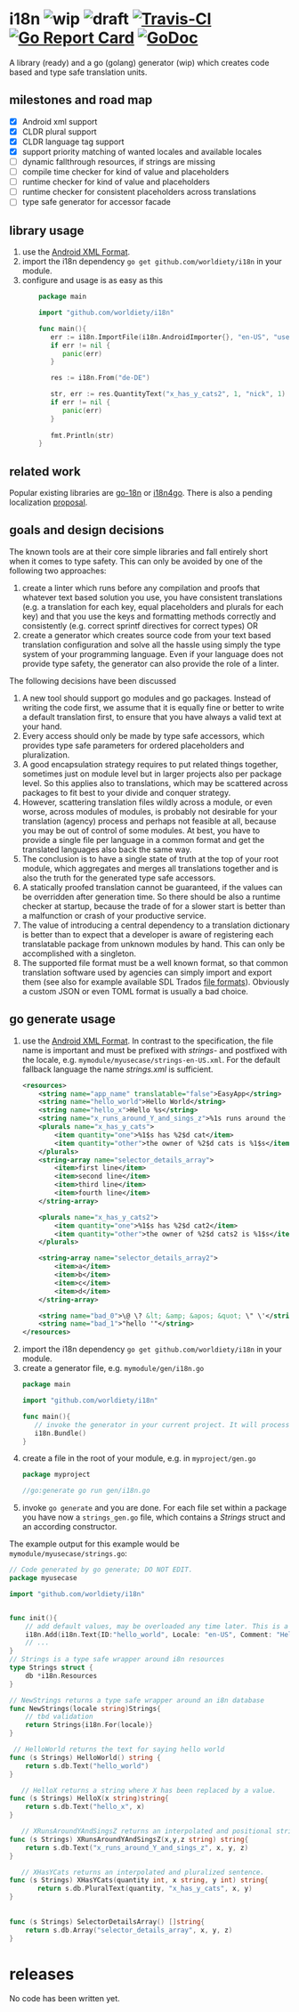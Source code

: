 # i18n ![wip](https://img.shields.io/badge/-work%20in%20progress-red) ![draft](https://img.shields.io/badge/-draft-red) [![Travis-CI](https://travis-ci.com/worldiety/i18n.svg?branch=master)](https://travis-ci.com/worldiety/i18n) [![Go Report Card](https://goreportcard.com/badge/github.com/worldiety/i18n)](https://goreportcard.com/report/github.com/worldiety/i18n) [![GoDoc](https://godoc.org/github.com/worldiety/i18n?status.svg)](http://godoc.org/github.com/worldiety/i18n)


A library (ready) and a go (golang) generator (wip) which creates code based and type safe translation units.

## milestones and road map

- [x] Android xml support
- [x] CLDR plural support
- [x] CLDR language tag support
- [x] support priority matching of wanted locales and available locales
- [ ] dynamic fallthrough resources, if strings are missing
- [ ] compile time checker for kind of value and placeholders
- [ ] runtime checker for kind of value and placeholders
- [ ] runtime checker for consistent placeholders across translations
- [ ] type safe generator for accessor facade

## library usage

1. use the [Android XML Format](https://developer.android.com/guide/topics/resources/string-resource).
1. import the i18n dependency `go get github.com/worldiety/i18n` in your module.
1. configure and usage is as easy as this
    ```go
        package main
   
        import "github.com/worldiety/i18n"
   
        func main(){
           err := i18n.ImportFile(i18n.AndroidImporter{}, "en-US", "usecase/strings.xml")
           if err != nil {
              panic(err)
           }
   
           res := i18n.From("de-DE")   
   
           str, err := res.QuantityText("x_has_y_cats2", 1, "nick", 1)
           if err != nil {
              panic(err)
           }
           
           fmt.Println(str)
        }   
    ```

## related work
Popular existing libraries are [go-18n](https://github.com/nicksnyder/go-i18n) or 
[i18n4go](https://github.com/maximilien/i18n4go). There is also a pending localization 
[proposal](https://go.googlesource.com/proposal/+/master/design/12750-localization.md). 

## goals and design decisions
The known tools are at their core simple libraries and fall entirely short when it comes to type safety. 
This can only be avoided by one of the following two approaches:

  1. create a linter which runs before any compilation and proofs that whatever text based solution you 
  use, you have consistent translations (e.g. a translation for each key, equal placeholders and plurals 
  for each key) and that you use the keys and formatting methods correctly and consistently (e.g. correct 
  sprintf directives for correct types) OR
  1. create a generator which creates source code from your text based translation configuration and 
  solve all the hassle using simply the type system of your programming language. Even if your language 
  does not provide type safety, the generator can also provide the role of a linter.

The following decisions have been discussed
  1. A new tool should support go modules and go packages. Instead of writing the code first, we assume that it is 
  equally fine or better to write a default translation first, to ensure that you have always a valid text at your hand.
  1. Every access should only be made by type safe accessors, which provides type safe parameters for ordered 
  placeholders and pluralization.
  1. A good encapsulation strategy requires to put related things together, sometimes just on module level but in larger
  projects also per package level. So this applies also to translations, which may be scattered across packages to fit
  best to your divide and conquer strategy.
  1. However, scattering translation files wildly across a module, or even worse, across modules of modules, is probably 
  not desirable for your translation (agency) process and perhaps not feasible at all, because you may be out of control of
  some modules. At best, you have to provide a single file per language in a common format and get the translated 
  languages also back the same way.
  1. The conclusion is to have a single state of truth at the top of your root module, which aggregates and merges
  all translations together and is also the truth for the generated type safe accessors.
  1. A statically proofed translation cannot be guaranteed, if the values can be overridden after generation
  time. So there should be also a runtime checker at startup, because the trade of for a slower start is better than
  a malfunction or crash of your productive service.
  1. The value of introducing a central dependency to a translation dictionary is better than to expect that a developer
  is aware of registering each translatable package from unknown modules by hand. This can only be accomplished 
  with a singleton.
  1. The supported file format must be a well known format, so that common translation software used by agencies
  can simply import and export them (see also for example available SDL Trados
  [file formats](https://docs.sdl.com/LiveContent/content/en-US/SDL%20Passolo-v1/GUID-93FC4141-8209-40A0-B2D6-6E2B8B471D1F#addHistory=true&filename=GUID-AE8DADC4-AE34-4E32-BEAC-F23586BA1DAE.xml&docid=GUID-B2D20814-5CFC-464E-9696-2A19261C0589&inner_id=&tid=&query=&scope=&resource=&toc=false&eventType=lcContent.loadDocGUID-B2D20814-5CFC-464E-9696-2A19261C0589)). Obviously a custom JSON or even TOML format is usually a bad choice.
  
  
  


## go generate usage

1. use the [Android XML Format](https://developer.android.com/guide/topics/resources/string-resource).
 In contrast to the specification, the file name is important and must be prefixed with *strings-* and postfixed with
 the locale, e.g. `mymodule/myusecase/strings-en-US.xml`. For the default fallback language the name *strings.xml*
 is sufficient. 
    ```xml
    <resources>
        <string name="app_name" translatable="false">EasyApp</string>
        <string name="hello_world">Hello World</string>
        <string name="hello_x">Hello %s</string>
        <string name="x_runs_around_Y_and_sings_z">%1s runs around the %2$s and sings %3$s</string>
        <plurals name="x_has_y_cats">
            <item quantity="one">%1$s has %2$d cat</item>
            <item quantity="other">the owner of %2$d cats is %1$s</item>
        </plurals>
        <string-array name="selector_details_array">
            <item>first line</item>
            <item>second line</item>
            <item>third line</item>
            <item>fourth line</item>
        </string-array>
    
        <plurals name="x_has_y_cats2">
            <item quantity="one">%1$s has %2$d cat2</item>
            <item quantity="other">the owner of %2$d cats2 is %1$s</item>
        </plurals>
    
        <string-array name="selector_details_array2">
            <item>a</item>
            <item>b</item>
            <item>c</item>
            <item>d</item>
        </string-array>
    
        <string name="bad_0">\@ \? &lt; &amp; &apos; &quot; \" \'</string>
        <string name="bad_1">"hello '"</string>
    </resources>
    ```
1. import the i18n dependency `go get github.com/worldiety/i18n` in your module.
1. create a generator file, e.g. `mymodule/gen/i18n.go`
    ```go
   package main
   
   import "github.com/worldiety/i18n" 
   
   func main(){
       // invoke the generator in your current project. It will process the entire module.
       i18n.Bundle()
   }
    ```
1. create a file in the root of your module, e.g. in `myproject/gen.go` 
   ```go
   package myproject
   
   //go:generate go run gen/i18n.go
   ```
1. invoke `go generate` and you are done. For each file set within a package you have now a `strings_gen.go`
   file, which contains a *Strings* struct and an according constructor. 

The example output for this example would be `mymodule/myusecase/strings.go`:

```go
// Code generated by go generate; DO NOT EDIT.
package myusecase

import "github.com/worldiety/i18n" 


func init(){
    // add default values, may be overloaded any time later. This is a singleton, see discussion above.
    i18n.Add(i18n.Text{ID:"hello_world", Locale: "en-US", Comment: "HelloWorld returns the text for saying hello world"})
    // ...
}
// Strings is a type safe wrapper around i8n resources
type Strings struct {
    db *i18n.Resources
}

// NewStrings returns a type safe wrapper around an i8n database
func NewStrings(locale string)Strings{
    // tbd validation
    return Strings{i18n.For(locale)}
} 

 // HelloWorld returns the text for saying hello world
func (s Strings) HelloWorld() string {
    return s.db.Text("hello_world")
}

   // HelloX returns a string where X has been replaced by a value.
func (s Strings) HelloX(x string)string{
    return s.db.Text("hello_x", x)
}

   // XRunsAroundYAndSingsZ returns an interpolated and positional string
func (s Strings) XRunsAroundYAndSingsZ(x,y,z string) string{
    return s.db.Text("x_runs_around_Y_and_sings_z", x, y, z)
}

   // XHasYCats returns an interpolated and pluralized sentence.
func (s Strings) XHasYCats(quantity int, x string, y int) string{
       return s.db.PluralText(quantity, "x_has_y_cats", x, y)
}
   
   
func (s Strings) SelectorDetailsArray() []string{
    return s.db.Array("selector_details_array", x, y, z)
}

```


# releases

No code has been written yet.
